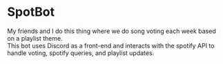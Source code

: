 # SpotBot
My friends and I do this thing where we do song voting each week
based on a playlist theme.  
This bot uses Discord as a front-end and interacts with the spotify
API to handle voting, spotify queries, and playlist updates.
